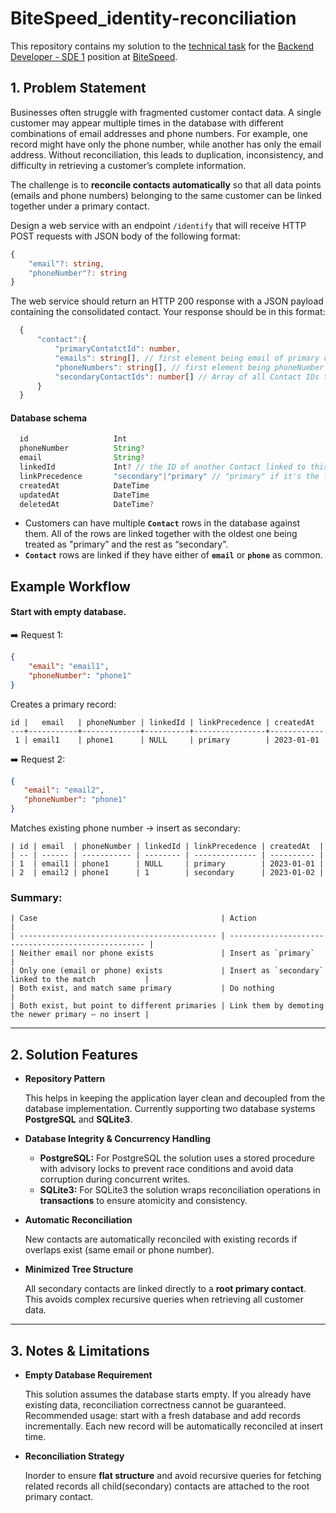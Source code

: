 # BiteSpeed_identity-reconciliation
This repository contains my solution to the [technical task](https://bitespeed.notion.site/Bitespeed-Backend-Task-Identity-Reconciliation-1fb21bb2a930802eb896d4409460375c) for the [Backend Developer - SDE 1](https://bitespeed.notion.site/Backend-Developer-SDE-1-357cd0ddceba497bbf5f4dc88b03522b) position at [BiteSpeed](https://www.bitespeed.co/).

## 1. Problem Statement

  Businesses often struggle with fragmented customer contact data. A single customer may appear multiple times in the database with different combinations of email addresses and phone numbers. For example, one record might have only the phone number, while another has only the email address. Without reconciliation, this leads to duplication, inconsistency, and difficulty in retrieving a customer’s complete information.

  The challenge is to **reconcile contacts automatically** so that all data points (emails and phone numbers) belonging to the same customer can be linked together under a primary contact.

  Design a web service with an endpoint ```/identify``` that will receive HTTP POST requests with JSON body of the following format:

  ```typescript
  {
	  "email"?: string,
	  "phoneNumber"?: string
  }
  ```
  The web service should return an HTTP 200 response with a JSON payload containing the consolidated contact.
  Your response should be in this format:

  ```typescript
	{
		"contact":{
			"primaryContatctId": number,
			"emails": string[], // first element being email of primary contact 
			"phoneNumbers": string[], // first element being phoneNumber of primary contact
			"secondaryContactIds": number[] // Array of all Contact IDs that are "secondary" to the primary contact
		}
	}

  ```
#### Database schema
``` typescript 
  id                   Int                   
  phoneNumber          String?
  email                String?
  linkedId             Int? // the ID of another Contact linked to this one
  linkPrecedence       "secondary"|"primary" // "primary" if it's the first Contact in the link
  createdAt            DateTime              
  updatedAt            DateTime              
  deletedAt            DateTime?
```
* Customers can have multiple **`Contact`** rows in the database against them. All of the rows are linked together with the oldest one being treated as "primary” and the rest as “secondary”.
* **`Contact`** rows are linked if they have either of **`email`** or **`phone`** as common.

## Example Workflow

#### Start with empty database.
➡️ Request 1:
```json
{
	"email": "email1",
	"phoneNumber": "phone1"
}
```
Creates a primary record:

```table
id |   email   | phoneNumber | linkedId | linkPrecedence | createdAt
---+-----------+-------------+----------+----------------+------------
 1 | email1    | phone1      | NULL     | primary        | 2023-01-01
```

➡️ Request 2:

 ```json
{
	"email": "email2",
	"phoneNumber": "phone1"
}
```
Matches existing phone number → insert as secondary:

```table
| id | email  | phoneNumber | linkedId | linkPrecedence | createdAt  |
| -- | ------ | ----------- | -------- | -------------- | ---------- |
| 1  | email1 | phone1      | NULL     | primary        | 2023-01-01 |
| 2  | email2 | phone1      | 1        | secondary      | 2023-01-02 |
```

### Summary:

```table
| Case                                         | Action                                              |
| -------------------------------------------- | --------------------------------------------------- |
| Neither email nor phone exists               | Insert as `primary`                                 |
| Only one (email or phone) exists             | Insert as `secondary` linked to the match           |
| Both exist, and match same primary           | Do nothing                                          |
| Both exist, but point to different primaries | Link them by demoting the newer primary — no insert |
```
---

## 2. Solution Features

* **Repository Pattern**
  
  This helps in keeping the application layer clean and decoupled from the database implementation. Currently supporting two database systems **PostgreSQL** and **SQLite3**.

* **Database Integrity & Concurrency Handling**

  * **PostgreSQL:** For PostgreSQL the solution uses a stored procedure with advisory locks to prevent race conditions and avoid data corruption during concurrent writes.
  * **SQLite3:**  For SQLite3 the solution wraps reconciliation operations in **transactions** to ensure atomicity and consistency.

* **Automatic Reconciliation**
  
  New contacts are automatically reconciled with existing records if overlaps exist (same email or phone number).

* **Minimized Tree Structure**
  
  All secondary contacts are linked directly to a **root primary contact**. This avoids complex recursive queries when retrieving all customer data.

---

## 3. Notes & Limitations

* **Empty Database Requirement**
  
  This solution assumes the database starts empty. If you already have existing data, reconciliation correctness cannot be guaranteed.
  Recommended usage: start with a fresh database and add records incrementally. Each new record will be automatically reconciled at insert time.

* **Reconciliation Strategy**
  
  Inorder to ensure **flat structure** and avoid recursive queries for fetching related records all child(secondary) contacts are attached to the root primary contact.


